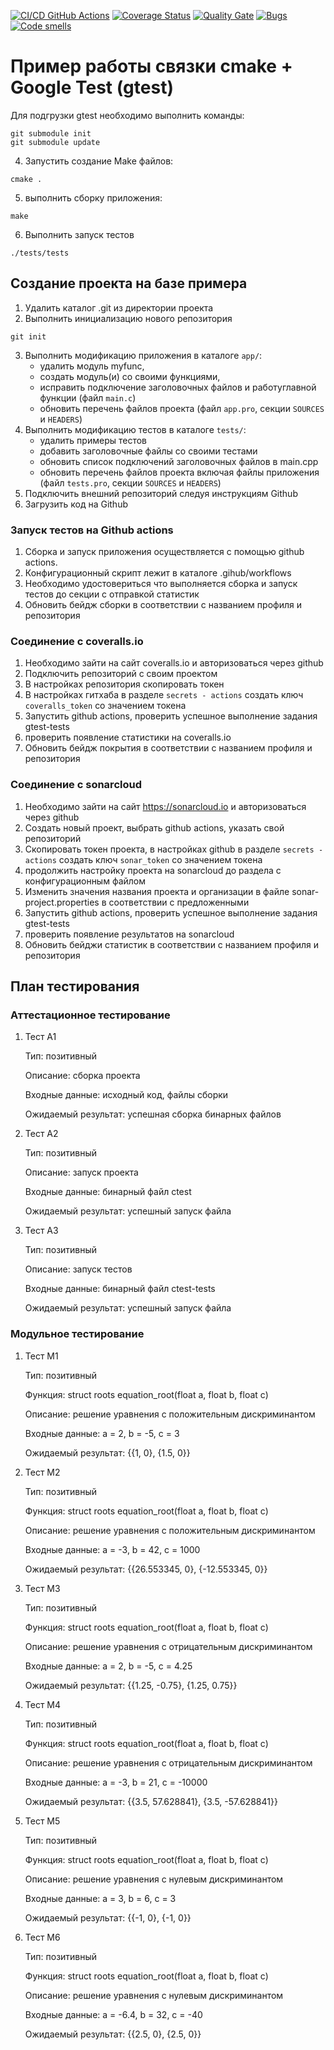 [![CI/CD GitHub Actions](https://github.com/ghostwalker18/ctest/actions/workflows/test-action.yml/badge.svg)](https://github.com/ghostwalker18/ctest/actions/workflows/test-action.yml)
[![Coverage Status](https://coveralls.io/repos/github/ghostwalker18/ctest/badge.svg?branch=master)](https://coveralls.io/github/ghostwalker18/ctest?branch=master)
[![Quality Gate](https://sonarcloud.io/api/project_badges/measure?project=ghostwalker18_ctest&metric=alert_status)](https://sonarcloud.io/dashboard?id=ghostwalker18_ctest)
[![Bugs](https://sonarcloud.io/api/project_badges/measure?project=ghostwalker18_ctest&metric=bugs)](https://sonarcloud.io/summary/new_code?id=ghostwalker18_ctest)
[![Code smells](https://sonarcloud.io/api/project_badges/measure?project=ghostwalker18_ctest&metric=code_smells)](https://sonarcloud.io/dashboard?id=ghostwalker18_ctest)

# Пример работы связки cmake + Google Test (gtest)

Для подгрузки gtest необходимо выполнить команды:
```
git submodule init
git submodule update
```

4. Запустить создание Make файлов:
```shell
cmake .
```
5. выполнить сборку приложения:
```shell
make
```
6. Выполнить запуск тестов
```shell
./tests/tests
```

## Создание проекта на базе примера

1. Удалить каталог .git из директории проекта
2. Выполнить инициализацию нового репозитория
```shell
git init
```
3. Выполнить модификацию приложения в каталоге `app/`: 
   - удалить модуль myfunc, 
   - создать модуль(и) со своими функциями, 
   - исправить подключение заголовочных файлов и работуглавной функции (файл `main.c`) 
   - обновить перечень файлов проекта (файл `app.pro`, секции `SOURCES` и `HEADERS`)
4. Выполнить модификацию тестов в каталоге `tests/`:
   - удалить примеры тестов
   - добавить заголовочные файлы со своими тестами
   - обновить список подключений заголовочных файлов в main.cpp
   - обновить перечень файлов проекта включая файлы приложения (файл `tests.pro`, секции `SOURCES` и `HEADERS`)
5. Подключить внешний репозиторий следуя инструкциям Github
6. Загрузить код на Github

### Запуск тестов на Github actions
1. Сборка и запуск приложения осуществляется с помощью github actions.
2. Конфигурационный скрипт лежит в каталоге .gihub/workflows
3. Необходимо удостовериться что выполняется сборка и запуск тестов до секции с отправкой статистик
4. Обновить бейдж сборки в соответствии с названием профиля и репозитория

### Соединение с coveralls.io

1. Необходимо зайти на сайт coveralls.io и авторизоваться через github
2. Подключить репозиторий с своим проектом
3. В настройках репозитория скопировать токен
4. В настройках гитхаба в разделе `secrets - actions` создать ключ `coveralls_token` со значением токена
5. Запустить github actions, проверить успешное выполнение задания gtest-tests
6. проверить появление статистики на coveralls.io
7. Обновить бейдж покрытия в соответствии с названием профиля и репозитория

### Соединение с sonarcloud
1. Необходимо зайти на сайт https://sonarcloud.io и авторизоваться через github
2. Создать новый проект, выбрать github actions, указать свой репозиторий
3. Скопировать токен проекта, в настройках github в разделе `secrets - actions` создать ключ `sonar_token` со значением токена
4. продолжить настройку проекта на sonarcloud до раздела с конфигурационным файлом
5. Изменить значения названия проекта и организации в файле sonar-project.properties в соответствии с предложенными
6. Запустить github actions, проверить успешное выполнение задания gtest-tests
7. проверить появление результатов на sonarcloud
8. Обновить бейджи статистик в соответствии с названием профиля и репозитория

## План тестирования

### Аттестационное тестирование

1. Тест A1
   
   Тип: позитивный
   
   Описание: сборка проекта
   
   Входные данные: исходный код, файлы сборки
   
   Ожидаемый результат: успешная сборка бинарных файлов
   
2. Тест А2
   
   Тип: позитивный
   
   Описание: запуск проекта
   
   Входные данные: бинарный файл ctest
   
   Ожидаемый результат: успешный запуск файла
   
3. Тест A3
   
   Тип: позитивный
   
   Описание: запуск тестов
   
   Входные данные: бинарный файл ctest-tests
   
   Ожидаемый результат: успешный запуск файла
   
### Модульное тестирование

1. Тест М1
   
   Тип: позитивный
   
   Функция: struct roots equation_root(float a, float b, float c)
   
   Описание: решение уравнения с положительным дискриминантом
   
   Входные данные: a = 2, b = -5, c = 3
   
   Ожидаемый результат: {{1, 0}, {1.5, 0}}

2. Тест M2

   Тип: позитивный

   Функция: struct roots equation_root(float a, float b, float c)

   Описание: решение уравнения с положительным дискриминантом

   Входные данные: a = -3, b = 42, c = 1000
   
   Ожидаемый результат: {{26.553345, 0}, {-12.553345, 0}}
   
3. Тест М3
   
   Тип: позитивный
   
   Функция: struct roots equation_root(float a, float b, float c)
   
   Описание: решение уравнения с отрицательным дискриминантом
   
   Входные данные: a = 2, b = -5, c = 4.25
   
   Ожидаемый результат: {{1.25, -0.75}, {1.25, 0.75}}
   
3. Тест М4
   
   Тип: позитивный
   
   Функция: struct roots equation_root(float a, float b, float c)
   
   Описание: решение уравнения с отрицательным дискриминантом
   
   Входные данные: a = -3, b = 21, c = -10000
   
   Ожидаемый результат: {{3.5, 57.628841}, {3.5, -57.628841}}
     
5. Тест M5
   
   Тип: позитивный
   
   Функция: struct roots equation_root(float a, float b, float c)
   
   Описание: решение уравнения с нулевым дискриминантом
   
   Входные данные: a = 3, b = 6, c = 3
   
   Ожидаемый результат: {{-1, 0}, {-1, 0}}

6. Тест M6
   
   Тип: позитивный
   
   Функция: struct roots equation_root(float a, float b, float c)
   
   Описание: решение уравнения с нулевым дискриминантом
   
   Входные данные: a = -6.4, b = 32, c = -40
   
   Ожидаемый результат: {{2.5, 0}, {2.5, 0}}
